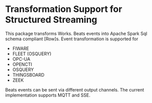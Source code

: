 
# Transformation Support for Structured Streaming

This package transforms Works. Beats events into Apache Spark Sql schema compliant [Row]s. 
Event transformation is supported for

* FIWARE
* FLEET (OSQUERY)
* OPC-UA
* OPENCTI
* OSQUERY  
* THINGSBOARD
* ZEEK

Beats events can be sent via different output channels. The current implementation supports
MQTT and SSE.